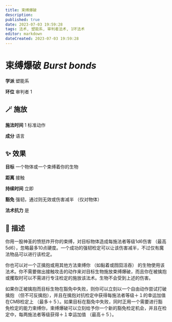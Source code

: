 ```yaml
---
title: 束缚爆破
description: 
published: true
date: 2023-07-03 19:59:28
tags: 法术, 塑能系, 审判者法术, 1环法术
editor: markdown
dateCreated: 2023-07-03 19:59:28
---
```


# **束缚爆破** *Burst bonds*

**学派** 塑能系 

**环位** 审判者 1

## 🪄 施放

**施法时间** 1 标准动作

**成分** 语言

## ✨ 效果 

**目标** 一个物体或一个束缚着你的生物 

**距离** 接触  

**持续时间** 立即 

**豁免** 强韧，通过则无效或伤害减半 （仅对物体）

**法术抗力** 是

## 📖 描述

你用一股神圣的愤怒炸开你的束缚，对目标物体造成每施法者等级1d6伤害 （最高5d6），忽略最多10点硬度。一个成功的强韧检定可以让该伤害减半，不过仅有魔法物品可以进行该检定。

你也可以对一个正擒抱或用其他方法束缚你 （如黏着或囫囵活吞） 的生物使用该法术。你不需要做出接触攻击的动作来对目标生物施放束缚爆破，而且你在被擒抱或攫取时可以不需进行专注检定的施放该法术。生物不会受到上述的伤害。

如果你正被擒抱而目标生物在豁免中失败，则你可以立刻以一个自由动作尝试打破擒抱 （但不可反擒抱），并且在擒抱对抗检定中获得每施法者等级＋１的幸运加值在CMB检定上 （最多＋５）。如果目标在豁免中失败，同时正用一个需要进行豁免检定的能力束缚你，束缚爆破可以立刻给予你一个新的豁免检定机会，并且在检定中，每两施法者等级获得＋１幸运加值 （最高＋５）。
    